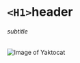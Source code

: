 # `<H1>`header
###### subtitle

![Image of Yaktocat](https://octodex.github.com/images/yaktocat.png)
